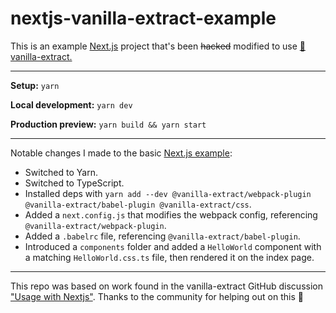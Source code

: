 # nextjs-vanilla-extract-example

This is an example [Next.js](https://nextjs.org) project that's been <strike>hacked</strike> modified to use [🧁 vanilla-extract.](https://vanilla-extract.style)

---

**Setup:** `yarn`

**Local development:** `yarn dev`

**Production preview:** `yarn build && yarn start`

---

Notable changes I made to the basic [Next.js example](https://nextjs.org/learn):
 - Switched to Yarn.
 - Switched to TypeScript.
 - Installed deps with `yarn add --dev @vanilla-extract/webpack-plugin @vanilla-extract/babel-plugin @vanilla-extract/css`.
 - Added a `next.config.js` that modifies the webpack config, referencing `@vanilla-extract/webpack-plugin`.
 - Added a `.babelrc` file, referencing `@vanilla-extract/babel-plugin`.
 - Introduced a `components` folder and added a `HelloWorld` component with a matching `HelloWorld.css.ts` file, then rendered it on the index page.

---

This repo was based on work found in the vanilla-extract GitHub discussion ["Usage with Nextjs"](https://github.com/seek-oss/vanilla-extract/discussions/89). Thanks to the community for helping out on this 🙏